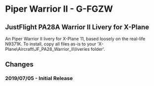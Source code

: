 # Piper Warrior II - G-FGZW

## JustFlight PA28A Warrior II Livery for X-Plane

An Piper Warrior II livery for X-Plane 11, based loosely on the real-life N9371K. To install, copy all files as-is to your 'X-Plane\Aircraft\JF_PA28_Warrior_II\liveries folder'.

## Changes

###  2019/07/05 - Initial Release